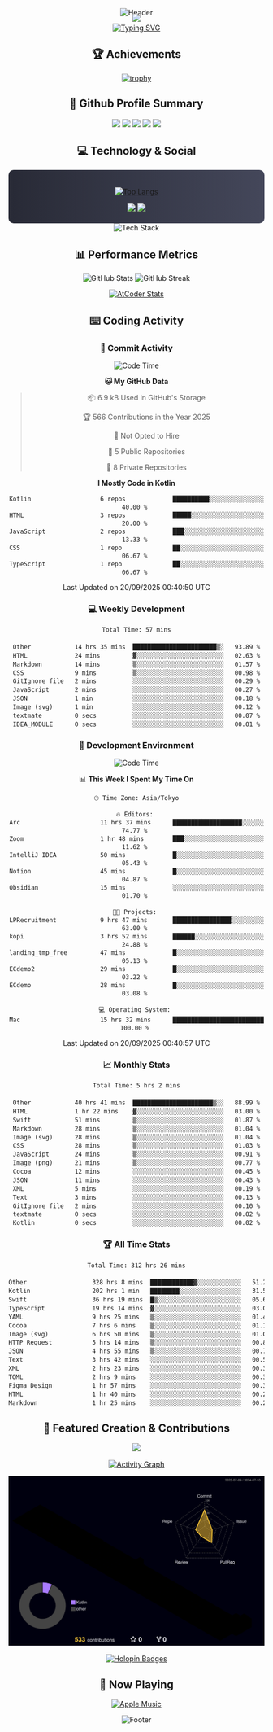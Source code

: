 <div align="center">
  
![Header](https://capsule-render.vercel.app/api?type=waving&color=gradient&customColorList=12&height=300&section=header&text=Welcome%20to%20Batapii's%20Universe&fontSize=50&animation=fadeIn&fontAlignY=40&desc=Android%20Developer%20|%20Kotlin%20LOVE%20)

<div style="margin-top: -20px;">
  <img src="https://readme-typing-svg.herokuapp.com/?lines=Crafting+Android+Experiences;Building+Tomorrow's+Apps+Today;Always+Learning,+Always+Growing&font=Fira%20Code&center=true&width=440&height=45&color=f75c7e&vCenter=true&size=22&pause=1000">
</div>

<a href="https://git.io/typing-svg">
  <img src="https://readme-typing-svg.demolab.com?font=Fira+Code&weight=600&size=28&duration=4000&pause=1000&center=true&vCenter=true&width=800&lines=Hey+there!+I'm+Batapii+%F0%9F%91%8B;Android+Developer+from+Japan+%F0%9F%87%AF%F0%9F%87%B5" alt="Typing SVG" />
</a>

## 🏆 Achievements

[![trophy](https://github-profile-trophy.vercel.app/?username=batapii&theme=onestar&no-frame=true&no-bg=true&column=8&rank=SECRET,SSS,SS,S,AAA,AA,A,B,C,?&margin-w=10&margin-h=10)](https://github.com/ryo-ma/github-profile-trophy)

## 🎯 Github Profile Summary

<div align="center">
  <img src="http://github-profile-summary-cards.vercel.app/api/cards/profile-details?username=batapii&theme=radical" />
  <img src="http://github-profile-summary-cards.vercel.app/api/cards/repos-per-language?username=batapii&theme=radical" />
  <img src="http://github-profile-summary-cards.vercel.app/api/cards/most-commit-language?username=batapii&theme=radical" />
  <img src="http://github-profile-summary-cards.vercel.app/api/cards/stats?username=batapii&theme=radical" />
  <img src="http://github-profile-summary-cards.vercel.app/api/cards/productive-time?username=batapii&theme=radical" />
</div>

## 💻 Technology & Social

<div align="center" style="background: linear-gradient(to right, #282A36, #44475A); padding: 20px; border-radius: 10px;">

[![Top Langs](https://github-readme-stats.vercel.app/api/top-langs/?username=batapii
)](https://github.com/anuraghazra/github-readme-stats)

<div style="margin-top: 15px">
<a href="https://github.com/batapii"><img src="https://img.shields.io/github/followers/batapii?style=for-the-badge&logo=github&label=Follow&color=ff6e96&labelColor=282A36"/></a>
<a href="https://twitter.com/batapii3939"><img src="https://img.shields.io/twitter/follow/batapii?style=for-the-badge&logo=twitter&color=1DA1F2&labelColor=282A36&label= Twitter"/></a>
</div>

</div>

<div align="center">
<img src="https://github-readme-tech-stack.vercel.app/api/cards?title=Tech+Stack&align=center&titleAlign=center&fontSize=20&lineHeight=10&lineCount=4&theme=github_dark&width=800&bg=%230D1117&badge=%23161B22&border=%2321262D&titleColor=%2358A6FF&line1=kotlin%2Ckotlin%2C0095D5%3Bandroid%2Candroid%2C00ff00%3Bjetpackcompose%2Cjetpack%2C4285F4%3B&line2=swift%2Cswift%2CFA7343%3Bfirebase%2Cfirebase%2CFFCA28%3Bgithub%2Cgithub%2C181717%3B&line3=typescript%2Ctypescript%2C3178C6%3Bgraphql%2Cgraphql%2CE10098%3Bsupabase%2Csupabase%2C3FCF8E%3B&line4=gradle%2Cgradle%2C02303A%3Bgitkraken%2Cgitkraken%2C179287%3Bpostman%2Cpostman%2CFF6C37%3B" alt="Tech Stack" />
</div>



## 📊 Performance Metrics

<div align="center">

![GitHub Stats](https://github-readme-stats.vercel.app/api?username=batapii&show_icons=true&theme=radical&hide_border=true&bg_color=0D1117)
![GitHub Streak](https://github-readme-streak-stats.herokuapp.com/?user=batapii&theme=radical&hide_border=true&background=0D1117)

[![AtCoder Stats](https://atcoder-readme-stats.vercel.app/stats/batapii3939?theme=dark&show_history=5&width=495)](https://github.com/iwbc-mzk/atcoder-readme-stats)

</div>

## ⌨️ Coding Activity

### 🌟 Commit Activity
<!--START_SECTION:commit-stats-->
![Code Time](http://img.shields.io/badge/Code%20Time-640%20hrs%2034%20mins-blue)

**🐱 My GitHub Data** 

> 📦 6.9 kB Used in GitHub's Storage 
 > 
> 🏆 566 Contributions in the Year 2025
 > 
> 🚫 Not Opted to Hire
 > 
> 📜 5 Public Repositories 
 > 
> 🔑 8 Private Repositories 
 > 
**I Mostly Code in Kotlin** 

```text
Kotlin                   6 repos             ██████████░░░░░░░░░░░░░░░   40.00 % 
HTML                     3 repos             █████░░░░░░░░░░░░░░░░░░░░   20.00 % 
JavaScript               2 repos             ███░░░░░░░░░░░░░░░░░░░░░░   13.33 % 
CSS                      1 repo              ██░░░░░░░░░░░░░░░░░░░░░░░   06.67 % 
TypeScript               1 repo              ██░░░░░░░░░░░░░░░░░░░░░░░   06.67 % 
```




 Last Updated on 20/09/2025 00:40:50 UTC
<!--END_SECTION:commit-stats-->

### 💻 Weekly Development
<!--START_SECTION:wakatime-->

```txt
Total Time: 57 mins

Other            14 hrs 35 mins  ███████████████████████▒░   93.89 %
HTML             24 mins         ▓░░░░░░░░░░░░░░░░░░░░░░░░   02.63 %
Markdown         14 mins         ▒░░░░░░░░░░░░░░░░░░░░░░░░   01.57 %
CSS              9 mins          ▒░░░░░░░░░░░░░░░░░░░░░░░░   00.98 %
GitIgnore file   2 mins          ░░░░░░░░░░░░░░░░░░░░░░░░░   00.29 %
JavaScript       2 mins          ░░░░░░░░░░░░░░░░░░░░░░░░░   00.27 %
JSON             1 min           ░░░░░░░░░░░░░░░░░░░░░░░░░   00.18 %
Image (svg)      1 min           ░░░░░░░░░░░░░░░░░░░░░░░░░   00.12 %
textmate         0 secs          ░░░░░░░░░░░░░░░░░░░░░░░░░   00.07 %
IDEA_MODULE      0 secs          ░░░░░░░░░░░░░░░░░░░░░░░░░   00.01 %
```

<!--END_SECTION:wakatime-->

### 🔨 Development Environment
<!--START_SECTION:dev-stats-->
![Code Time](http://img.shields.io/badge/Code%20Time-640%20hrs%2034%20mins-blue)

📊 **This Week I Spent My Time On** 

```text
🕑︎ Time Zone: Asia/Tokyo

🔥 Editors: 
Arc                      11 hrs 37 mins      ███████████████████░░░░░░   74.77 % 
Zoom                     1 hr 48 mins        ███░░░░░░░░░░░░░░░░░░░░░░   11.62 % 
IntelliJ IDEA            50 mins             █░░░░░░░░░░░░░░░░░░░░░░░░   05.43 % 
Notion                   45 mins             █░░░░░░░░░░░░░░░░░░░░░░░░   04.87 % 
Obsidian                 15 mins             ░░░░░░░░░░░░░░░░░░░░░░░░░   01.70 % 

🐱‍💻 Projects: 
LPRecruitment            9 hrs 47 mins       ████████████████░░░░░░░░░   63.00 % 
kopi                     3 hrs 52 mins       ██████░░░░░░░░░░░░░░░░░░░   24.88 % 
landing_tmp_free         47 mins             █░░░░░░░░░░░░░░░░░░░░░░░░   05.13 % 
ECdemo2                  29 mins             █░░░░░░░░░░░░░░░░░░░░░░░░   03.22 % 
ECdemo                   28 mins             █░░░░░░░░░░░░░░░░░░░░░░░░   03.08 % 

💻 Operating System: 
Mac                      15 hrs 32 mins      █████████████████████████   100.00 % 
```


 Last Updated on 20/09/2025 00:40:57 UTC
<!--END_SECTION:dev-stats-->

### 📈 Monthly Stats
<!--START_SECTION:wakamonth-->

```txt
Total Time: 5 hrs 2 mins

Other            40 hrs 41 mins  ██████████████████████▒░░   88.99 %
HTML             1 hr 22 mins    ▓░░░░░░░░░░░░░░░░░░░░░░░░   03.00 %
Swift            51 mins         ▒░░░░░░░░░░░░░░░░░░░░░░░░   01.87 %
Markdown         28 mins         ▒░░░░░░░░░░░░░░░░░░░░░░░░   01.04 %
Image (svg)      28 mins         ▒░░░░░░░░░░░░░░░░░░░░░░░░   01.04 %
CSS              28 mins         ▒░░░░░░░░░░░░░░░░░░░░░░░░   01.03 %
JavaScript       24 mins         ▒░░░░░░░░░░░░░░░░░░░░░░░░   00.91 %
Image (png)      21 mins         ▒░░░░░░░░░░░░░░░░░░░░░░░░   00.77 %
Cocoa            12 mins         ░░░░░░░░░░░░░░░░░░░░░░░░░   00.45 %
JSON             11 mins         ░░░░░░░░░░░░░░░░░░░░░░░░░   00.43 %
XML              5 mins          ░░░░░░░░░░░░░░░░░░░░░░░░░   00.19 %
Text             3 mins          ░░░░░░░░░░░░░░░░░░░░░░░░░   00.13 %
GitIgnore file   2 mins          ░░░░░░░░░░░░░░░░░░░░░░░░░   00.10 %
textmate         0 secs          ░░░░░░░░░░░░░░░░░░░░░░░░░   00.02 %
Kotlin           0 secs          ░░░░░░░░░░░░░░░░░░░░░░░░░   00.02 %
```

<!--END_SECTION:wakamonth-->

### 🏆 All Time Stats
<!--START_SECTION:wakaalltime-->

```txt
Total Time: 312 hrs 26 mins

Other                  328 hrs 8 mins  ████████████▓░░░░░░░░░░░░   51.23 %
Kotlin                 202 hrs 1 min   ████████░░░░░░░░░░░░░░░░░   31.54 %
Swift                  36 hrs 19 mins  █▒░░░░░░░░░░░░░░░░░░░░░░░   05.67 %
TypeScript             19 hrs 14 mins  ▓░░░░░░░░░░░░░░░░░░░░░░░░   03.00 %
YAML                   9 hrs 25 mins   ▒░░░░░░░░░░░░░░░░░░░░░░░░   01.47 %
Cocoa                  7 hrs 6 mins    ▒░░░░░░░░░░░░░░░░░░░░░░░░   01.11 %
Image (svg)            6 hrs 50 mins   ▒░░░░░░░░░░░░░░░░░░░░░░░░   01.07 %
HTTP Request           5 hrs 14 mins   ▒░░░░░░░░░░░░░░░░░░░░░░░░   00.82 %
JSON                   4 hrs 55 mins   ▒░░░░░░░░░░░░░░░░░░░░░░░░   00.77 %
Text                   3 hrs 42 mins   ░░░░░░░░░░░░░░░░░░░░░░░░░   00.58 %
XML                    2 hrs 23 mins   ░░░░░░░░░░░░░░░░░░░░░░░░░   00.37 %
TOML                   2 hrs 9 mins    ░░░░░░░░░░░░░░░░░░░░░░░░░   00.34 %
Figma Design           1 hr 57 mins    ░░░░░░░░░░░░░░░░░░░░░░░░░   00.31 %
HTML                   1 hr 40 mins    ░░░░░░░░░░░░░░░░░░░░░░░░░   00.26 %
Markdown               1 hr 25 mins    ░░░░░░░░░░░░░░░░░░░░░░░░░   00.22 %
```

<!--END_SECTION:wakaalltime-->


## 🌟 Featured Creation & Contributions

<div align="center">
  <a href="https://github.com/batapii/ToDoSNS">
    <img src="https://github-readme-stats.vercel.app/api/pin/?username=batapii&repo=ToDoSNS&theme=radical&hide_border=true&bg_color=0D1117" />
  </a>

[![Activity Graph](https://github-readme-activity-graph.vercel.app/graph?username=batapii&custom_title=Contribution%20Graph&hide_border=true&theme=radical&bg_color=0D1117)](https://github.com/ashutosh00710/github-readme-activity-graph)

![3D Contrib](./profile-3d-contrib/profile-night-rainbow.svg)

[![Holopin Badges](https://holopin.me/batapii)](https://holopin.io/@batapii)

</div>

## 🎵 Now Playing

<div align="center">
  
[![Apple Music](https://music-profile.rayriffy.com/theme/dark.svg?uid=001005.6598667d2ffd4a10a4f429edd0ba24c4.1156)](https://github.com/rayriffy/apple-music-github-profile)

</div>

![Footer](https://capsule-render.vercel.app/api?type=waving&color=gradient&customColorList=12&height=100&section=footer)

</div>
